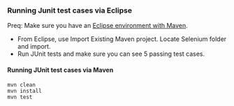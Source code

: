 ### Running Junit test cases via Eclipse

Preq: Make sure you have an [Eclipse environment with Maven](https://github.com/REU-SOS/EngineeringBasics).

* From Eclipse, use Import Existing Maven project. Locate Selenium folder and import.
* Run JUnit tests and make sure you can see 5 passing test cases.

#### Running JUnit test cases via Maven

```maven
mvn clean
mvn install
mvn test
```
